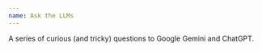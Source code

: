 ```yaml
---
name: Ask the LLMs
---
```


A series of curious (and tricky) questions to Google Gemini and ChatGPT.